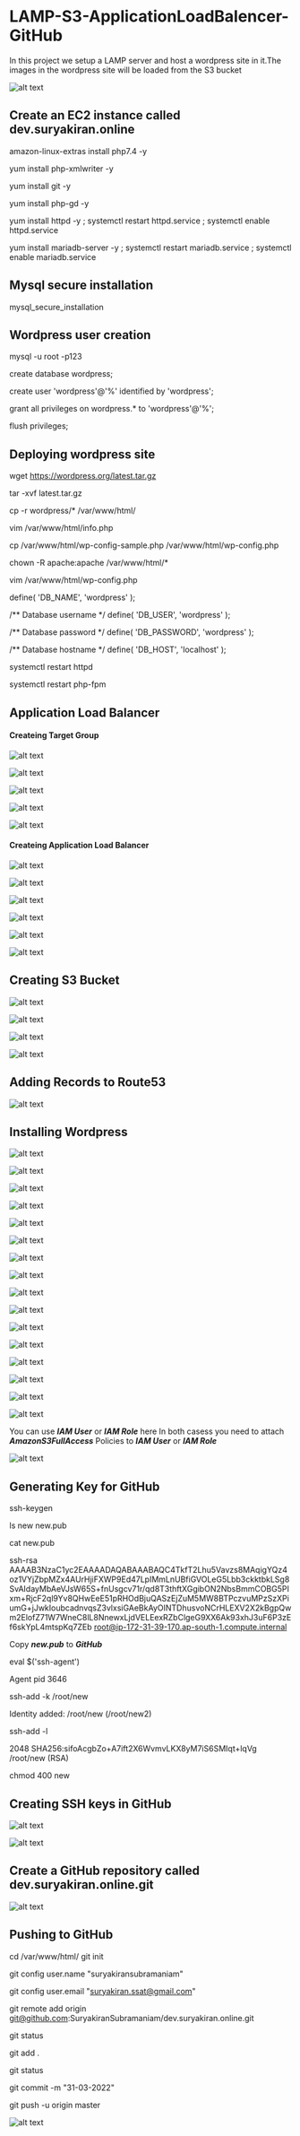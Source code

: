 # LAMP-S3-ApplicationLoadBalencer-GitHub

In this project we setup a LAMP server and host a wordpress site in it.The images in the wordpress site will be loaded from the S3 bucket

![alt text](https://github.com/SuryakiranSubramaniam/LAMP-S3-ApplicationLoadBalencer-GitHub/blob/main/image/Diagram1.png)

## Create an EC2 instance called dev.suryakiran.online



amazon-linux-extras install php7.4 -y

yum install php-xmlwriter -y

yum install git -y

yum install php-gd -y

yum install httpd -y ; systemctl restart httpd.service ; systemctl enable httpd.service

yum install mariadb-server -y ; systemctl restart mariadb.service ; systemctl enable mariadb.service

## Mysql secure installation

mysql_secure_installation

## Wordpress user creation

mysql -u root -p123

create database wordpress;

create user 'wordpress'@'%' identified by 'wordpress';

grant all privileges on wordpress.* to 'wordpress'@'%';

flush privileges;

## Deploying wordpress site

wget https://wordpress.org/latest.tar.gz

tar -xvf latest.tar.gz

cp -r wordpress/* /var/www/html/

vim /var/www/html/info.php

<?php

phpinfo();

?>

cp /var/www/html/wp-config-sample.php /var/www/html/wp-config.php

chown -R apache:apache /var/www/html/*

vim /var/www/html/wp-config.php

define( 'DB_NAME', 'wordpress' );

/** Database username */
define( 'DB_USER', 'wordpress' );

/** Database password */
define( 'DB_PASSWORD', 'wordpress' );

/** Database hostname */
define( 'DB_HOST', 'localhost' );

systemctl restart httpd

systemctl restart php-fpm

## Application Load Balancer

#### Createing Target Group

![alt text](https://github.com/SuryakiranSubramaniam/LAMP-S3-ApplicationLoadBalencer-GitHub/blob/main/image/Target%20groups.png)

![alt text](https://github.com/SuryakiranSubramaniam/LAMP-S3-ApplicationLoadBalencer-GitHub/blob/main/image/tg2.png)

![alt text](https://github.com/SuryakiranSubramaniam/LAMP-S3-ApplicationLoadBalencer-GitHub/blob/main/image/tg3.png)

![alt text](https://github.com/SuryakiranSubramaniam/LAMP-S3-ApplicationLoadBalencer-GitHub/blob/main/image/tg4.png)

![alt text](https://github.com/SuryakiranSubramaniam/LAMP-S3-ApplicationLoadBalencer-GitHub/blob/main/image/tg5.png)

#### Createing Application Load Balancer

![alt text](https://github.com/SuryakiranSubramaniam/LAMP-S3-ApplicationLoadBalencer-GitHub/blob/main/image/al1.png)

![alt text](https://github.com/SuryakiranSubramaniam/LAMP-S3-ApplicationLoadBalencer-GitHub/blob/main/image/al3.png)

![alt text](https://github.com/SuryakiranSubramaniam/LAMP-S3-ApplicationLoadBalencer-GitHub/blob/main/image/al4.png)

![alt text](https://github.com/SuryakiranSubramaniam/LAMP-S3-ApplicationLoadBalencer-GitHub/blob/main/image/al5.png)

![alt text](https://github.com/SuryakiranSubramaniam/LAMP-S3-ApplicationLoadBalencer-GitHub/blob/main/image/al6.png)

![alt text](https://github.com/SuryakiranSubramaniam/LAMP-S3-ApplicationLoadBalencer-GitHub/blob/main/image/al7.png)

## Creating S3 Bucket

![alt text](https://github.com/SuryakiranSubramaniam/LAMP-S3-ApplicationLoadBalencer-GitHub/blob/main/image/s31.png)

![alt text](https://github.com/SuryakiranSubramaniam/LAMP-S3-ApplicationLoadBalencer-GitHub/blob/main/image/s32.png)

![alt text](https://github.com/SuryakiranSubramaniam/LAMP-S3-ApplicationLoadBalencer-GitHub/blob/main/image/s33.png)

![alt text](https://github.com/SuryakiranSubramaniam/LAMP-S3-ApplicationLoadBalencer-GitHub/blob/main/image/s34.png)

## Adding Records to Route53

![alt text](https://github.com/SuryakiranSubramaniam/LAMP-S3-ApplicationLoadBalencer-GitHub/blob/main/image/r53.png)

## Installing Wordpress

![alt text](https://github.com/SuryakiranSubramaniam/LAMP-S3-ApplicationLoadBalencer-GitHub/blob/main/image/wp1.png)

![alt text](https://github.com/SuryakiranSubramaniam/LAMP-S3-ApplicationLoadBalencer-GitHub/blob/main/image/wphttps.png)

![alt text](https://github.com/SuryakiranSubramaniam/LAMP-S3-ApplicationLoadBalencer-GitHub/blob/main/image/wp2.png)

![alt text](https://github.com/SuryakiranSubramaniam/LAMP-S3-ApplicationLoadBalencer-GitHub/blob/main/image/wp3.png)

![alt text](https://github.com/SuryakiranSubramaniam/LAMP-S3-ApplicationLoadBalencer-GitHub/blob/main/image/wp4.png)

![alt text](https://github.com/SuryakiranSubramaniam/LAMP-S3-ApplicationLoadBalencer-GitHub/blob/main/image/wp5.png)

![alt text](https://github.com/SuryakiranSubramaniam/LAMP-S3-ApplicationLoadBalencer-GitHub/blob/main/image/wp6.png)

![alt text](https://github.com/SuryakiranSubramaniam/LAMP-S3-ApplicationLoadBalencer-GitHub/blob/main/image/wp7.png)

![alt text](https://github.com/SuryakiranSubramaniam/LAMP-S3-ApplicationLoadBalencer-GitHub/blob/main/image/wp8.png)

![alt text](https://github.com/SuryakiranSubramaniam/LAMP-S3-ApplicationLoadBalencer-GitHub/blob/main/image/wp9.png)

![alt text](https://github.com/SuryakiranSubramaniam/LAMP-S3-ApplicationLoadBalencer-GitHub/blob/main/image/wp10.png)

![alt text](https://github.com/SuryakiranSubramaniam/LAMP-S3-ApplicationLoadBalencer-GitHub/blob/main/image/wp11.png)

![alt text](https://github.com/SuryakiranSubramaniam/LAMP-S3-ApplicationLoadBalencer-GitHub/blob/main/image/wp12.png)

![alt text](https://github.com/SuryakiranSubramaniam/LAMP-S3-ApplicationLoadBalencer-GitHub/blob/main/image/wp13.png)

![alt text](https://github.com/SuryakiranSubramaniam/LAMP-S3-ApplicationLoadBalencer-GitHub/blob/main/image/wp14.png)

![alt text](https://github.com/SuryakiranSubramaniam/LAMP-S3-ApplicationLoadBalencer-GitHub/blob/main/image/wp15.png)

You can use ***IAM User*** or ***IAM Role*** here
In both casess you need to attach ***AmazonS3FullAccess*** Policies to ***IAM User*** or ***IAM Role***

![alt text](https://github.com/SuryakiranSubramaniam/LAMP-S3-ApplicationLoadBalencer-GitHub/blob/main/image/16.png)


## Generating Key for GitHub

ssh-keygen

ls
new  new.pub

cat new.pub

ssh-rsa AAAAB3NzaC1yc2EAAAADAQABAAABAQC4TkfT2Lhu5Vavzs8MAqigYQz4oz1VYjZbpMZx4AUrHjiFXWP9Ed47LpIMmLnUBfiGVOLeG5Lbb3ckktbkLSg8SvAIdayMbAeVJsW65S+fnUsgcv71r/qd8T3thftXGgibON2NbsBmmCOBG5PIxm+RjcF2ql9Yv8QHwEeE51pRHOdBjuQASzEjZuM5MW8BTPczvuMPzSzXPiumG+jJwkIoubcadnvqsZ3vlxsiGAeBkAyOINTDhusvoNCrHLEXV2X2kBgpQwm2ElofZ71W7WneC8lL8NnewxLjdVELEexRZbClgeG9XX6Ak93xhJ3uF6P3zEf6skYpL4mtspKq7ZEb root@ip-172-31-39-170.ap-south-1.compute.internal

Copy ***new.pub*** to ***GitHub***

eval $('ssh-agent')

Agent pid 3646

ssh-add -k /root/new

Identity added: /root/new (/root/new2)

ssh-add -l

2048 SHA256:sifoAcgbZo+A7ift2X6WvmvLKX8yM7iS6SMIqt+lqVg /root/new (RSA)

chmod 400 new

## Creating SSH keys in GitHub

![alt text](https://github.com/SuryakiranSubramaniam/LAMP-S3-ApplicationLoadBalencer-GitHub/blob/main/image/sshkey.png)

![alt text](https://github.com/SuryakiranSubramaniam/LAMP-S3-ApplicationLoadBalencer-GitHub/blob/main/image/sshkey2.png)

## Create a GitHub repository called dev.suryakiran.online.git

![alt text](https://github.com/SuryakiranSubramaniam/LAMP-S3-ApplicationLoadBalencer-GitHub/blob/main/image/GH1.png)

## Pushing to GitHub

cd /var/www/html/
git init

git config user.name "suryakiransubramaniam"

git config user.email "suryakiran.ssat@gmail.com"

git remote add origin git@github.com:SuryakiranSubramaniam/dev.suryakiran.online.git

git status

git add .

git status 

git commit -m "31-03-2022"

git push -u origin master

![alt text](https://github.com/SuryakiranSubramaniam/LAMP-S3-ApplicationLoadBalencer-GitHub/blob/main/image/GH2.png)
 
 
